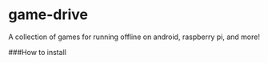 # game-drive
A collection of games for running offline on android, raspberry pi, and more!

###How to install
